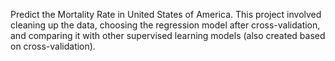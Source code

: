 Predict the Mortality Rate in United States of America. This project involved cleaning up the data, choosing the regression model after cross-validation, and comparing it with other supervised learning models (also created based on cross-validation).
